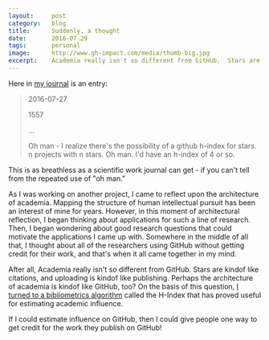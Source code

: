```yaml
---
layout:     post
category:   blog
title:      Suddenly, a thought
date:       2016-07-29
tags:       personal
image:      http://www.gh-impact.com/media/thumb-big.jpg
excerpt:    Academia really isn't so different from GitHub.  Stars are kindof like citations, and uploading is kindof like publishing.  Perhaps the architecture of academia is kindof like GitHub, too?
---
```


Here in [my journal](http://gthnk.com) is an entry:

> 2016-07-27
>
> 1557
>
> ...
>
> Oh man - I realize there's the possibility of a github h-index for stars. n projects with n stars. Oh man. I'd have an h-index of 4 or so.

This is as breathless as a scientific work journal can get - if you can't tell from the repeated use of "oh man."

As I was working on another project, I came to reflect upon the architecture of academia.  Mapping the structure of human intellectual pursuit has been an interest of mine for years.  However, in this moment of architectural reflection, I began thinking about applications for such a line of research.  Then, I began wondering about good research questions that could motivate the applications I came up with.  Somewhere in the middle of all that, I thought about all of the researchers using GitHub without getting credit for their work, and that's when it all came together in my mind.

After all, Academia really isn't so different from GitHub.  Stars are kindof like citations, and uploading is kindof like publishing.  Perhaps the architecture of academia is kindof like GitHub, too?  On the basis of this question, [I turned to a bibliometrics algorithm](/about/) called the H-Index that has proved useful for estimating academic influence.

If I could estimate influence on GitHub, then I could give people one way to get credit for the work they publish on GitHub!
